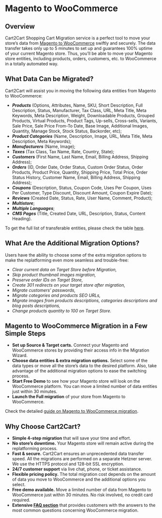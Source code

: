 # Magento to WooCommerce
## Overview
Cart2Cart Shopping Cart Migration service is a perfect tool to move your store’s data from [Magento to WooCommerce](https://www.shopping-cart-migration.com/shopping-cart-migration-options/4916-magento-to-woocommerce-migration) swiftly and securely. The data transfer takes only up to 5 minutes to set up and guarantees 100% uptime of your current Magento store. Thus, you’ll be able to move your Magento store entities, including products, orders, customers, etc. to WooCommerce in a totally automated way.
## What Data Can be Migrated?
Cart2Cart will assist you in moving the following data entities from Magento to WooCommerce:
* **_Products_** (Options, Attributes, Name, SKU, Short Description, Full Description, Status, Manufacturer, Tax Class, URL, Meta Title, Meta Keywords, Meta Description, Weight, Downloadable Products, Grouped Products, Virtual Products, Product Tags, Up-sells, Cross-sells, Variants, Sale Price, Sale Price From-To Date, Base Image, Additional Images, Quantity, Manage Stock, Stock Status, Backorder, etc);
* **_Product Categories_** (Name, Description, Image, URL, Meta Title, Meta Description, Meta Keywords);
* **_Manufacturers_** (Name, Image);
* **_Taxes_** (Tax Class, Tax Name, Rate, Country, State);
* **_Customers_** (First Name, Last Name, Email, Billing Address, Shipping Address);
* **_Orders_** (ID, Order Date, Order Status, Custom Order Status, Order Products, Product Price, Quantity, Shipping Price, Total Price, Order Status History, Customer Name, Email, Billing Address, Shipping Address);
* **_Coupons_** (Description, Status, Coupon Code, Uses Per Coupon, Uses Per Customer, Type Discount, Discount Amount, Coupon Expire Date);
* **_Reviews_** (Created Date, Status, Rate, User Name, Comment, Product);
* **_Multistore_**;
* **_Multiple Languages_**;
* **_CMS Pages_** (Title, Created Date, URL, Description, Status, Content Heading).
 
To get the full list of transferable entities, please check the table [here](https://www.shopping-cart-migration.com/shopping-cart-migration-options/4916-magento-to-woocommerce-migration).
## What Are the Additional Migration Options?
Users have the ability to choose some of the extra migration options to make the replatforming even more seamless and trouble-free:
* _Clear current data on Target Store before Migration,_
* _Skip product thumbnail images migration,_
* _Preserve order IDs on Target Store,_
* _Create 301 redirects on your target store after migration,_
* _Migrate customers' passwords,_
* _Migrate categories and products SEO URLs,_
* _Migrate images from products descriptions, categories descriptions and blog posts descriptions,_
* _Change products quantity to 100 on Target Store._
## Magento to WooCommerce Migration in a Few Simple Steps 
* **Set up Source & Target carts.** Connect your Magento and WooCommerce stores by providing their access info in the Migration Wizard.
* **Choose data entities & extra migration options.** Select some of the data types or move all the store’s data to the desired platform. Also, take advantage of the additional migration options to ease the switching process.
* **Start Free Demo** to see how your Magento store will look on the WooCommerce platform. You can move a limited number of data entities just within 30 minutes.  
* **Launch the Full migration** of your store from Magento to WooCommerce.
 
Check the detailed [guide on Magento to WooCommerce migration](https://www.shopping-cart-migration.com/carts-reviews/woocommerce/11963-how-to-migrate-magento-to-woocommerce). 
## Why Choose Cart2Cart?
* **Simple 4-step migration** that will save your time and effort.
* **No store’s downtime.** Your Magento store will remain active during the replatforming process.
* **Fast & secure.** Cart2Cart ensures an unprecedented data transfer speed. All the migrations are performed on a separate Hetzner server. We use the HTTPS protocol and 128-bit SSL encryption.
* **24/7 customer support** via live chat, phone, or ticket assistance.
* **Flexible pricing policy.** The total migration cost depends on the amount of data you move to WooCommerce and the additional options you select.   
* **Free demo available.** Move a limited number of data from Magento to WooCommerce just within 30 minutes. No risk involved, no credit card required. 
* **Extensive [FAQ section](https://www.shopping-cart-migration.com/faq/45-woocommerce)** that provides customers with the answers to the most common questions concerning WooCommerce migration.
